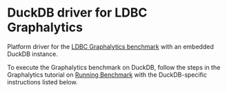 # DuckDB driver for LDBC Graphalytics

Platform driver for the [LDBC Graphalytics benchmark](https://graphalytics.org) with an embedded DuckDB instance.

To execute the Graphalytics benchmark on DuckDB, follow the steps in the Graphalytics tutorial on [Running Benchmark](https://github.com/ldbc/ldbc_graphalytics/wiki/Manual%3A-Running-Benchmark) with the DuckDB-specific instructions listed below.

